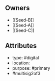 ## Owners
- [[Seed-B]]
- [[Seed-A]]
- [[Seed-C]]


## Attributes
- type: #digital 
- location: 
- purpose: #primary
- #multisig2of3